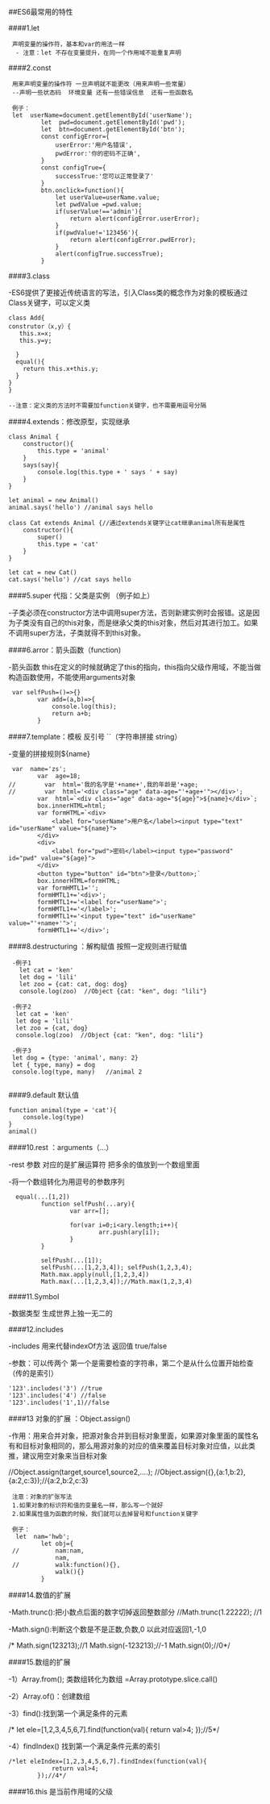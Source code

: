 ##ES6最常用的特性 ####1.let ```  声明变量的操作符，基本和var的用法一样   - 注意：let 不存在变量提升，在同一个作用域不能重复声明 ```  ####2.const ```   用来声明变量的操作符 一旦声明就不能更改（用来声明一些常量）  --声明一些状态码  环境变量 还有一些错误信息  还有一些函数名    例子：  let  userName=document.getElementById('userName');          let  pwd=document.getElementById('pwd');          let  btn=document.getElementById('btn');          const configError={              userError:'用户名错误',              pwdError:'你的密码不正确',          }          const configTrue={              successTrue:'您可以正常登录了'          }          btn.onclick=function(){              let userValue=userName.value;              let pwdValue =pwd.value;              if(userValue!=='admin'){                  return alert(configError.userError);              }              if(pwdValue!='123456'){                  return alert(configError.pwdError);              }              alert(configTrue.successTrue);          } ```  ####3.class  -ES6提供了更接近传统语言的写法，引入Class类的概念作为对象的模板通过Class关键字，可以定义类  ``` class Add{ construtor（x,y）{    this.x=x;    this.y=y;    }   equal(){     return this.x+this.y;   } } }  --注意：定义类的方法时不需要加function关键字，也不需要用逗号分隔 ```   ####4.extends：修改原型，实现继承  ``` class Animal {     constructor(){         this.type = 'animal'     }     says(say){         console.log(this.type + ' says ' + say)     } }  let animal = new Animal() animal.says('hello') //animal says hello  class Cat extends Animal {//通过extends关键字让cat继承animal所有是属性     constructor(){         super()         this.type = 'cat'     } }  let cat = new Cat() cat.says('hello') //cat says hello ```    ####5.super 代指：父类是实例 （例子如上）  -子类必须在constructor方法中调用super方法，否则新建实例时会报错。这是因为子类没有自己的this对象，而是继承父类的this对象，然后对其进行加工。如果不调用super方法，子类就得不到this对象。     ####6.arror：箭头函数（function)  -箭头函数 this在定义的时候就确定了this的指向，this指向父级作用域，不能当做构造函数使用，不能使用arguments对象  ```  var selfPush=()=>{}         var add=(a,b)=>{             console.log(this);             return a+b;         } ```  ####7.template：模板 反引号 ``（字符串拼接 string）    -变量的拼接规则${name}    ```   var  name='zs';          var  age=18;  //        var  html='我的名字是'+name+',我的年龄是'+age;  //        var  html='<div class="age" data-age="'+age+'"></div>';          var  html=`<div class="age" data-age="${age}">${name}</div>`;          box.innerHTML=html;          var formHTML=`<div>              <label for="userName">用户名</label><input type="text" id="userName" value="${name}">          </div>          <div>              <label for="pwd">密码</label><input type="password" id="pwd" value="${age}">          </div>          <button type="button" id="btn">登录</button>;`          box.innerHTML=formHTML;          var formHMTL1='';          formHMTL1+='<div>';          formHMTL1+='<label for="userName">';          formHMTL1+='</label>';          formHMTL1+='<input type="text" id="userName" value="'+name+'">';          formHMTL1+='</div>';  ```  ####8.destructuring ：解构赋值 按照一定规则进行赋值  ```  -例子1    let cat = 'ken'    let dog = 'lili'    let zoo = {cat: cat, dog: dog}    console.log(zoo)  //Object {cat: "ken", dog: "lili"}      -例子2   let cat = 'ken'   let dog = 'lili'   let zoo = {cat, dog}   console.log(zoo)  //Object {cat: "ken", dog: "lili"}     -例子3  let dog = {type: 'animal', many: 2}  let { type, many} = dog  console.log(type, many)   //animal 2   ```    ####9.default 默认值  ``` function animal(type = 'cat'){     console.log(type) } animal()  ```  ####10.rest ：arguments（...）      -rest 参数 对应的是扩展运算符 把多余的值放到一个数组里面      -将一个数组转化为用逗号的参数序列      ```     equal(...[1,2])            function selfPush(...ary){                    var arr=[];                        for(var i=0;i<ary.length;i++){                            arr.push(ary[i]);                    }            }                selfPush(...[1]);            selfPush(...[1,2,3,4]); selfPush(1,2,3,4);            Math.max.apply(null,[1,2,3,4])            Math.max(...[1,2,3,4]);//Math.max(1,2,3,4)   ```    ####11.Symbol    -数据类型  生成世界上独一无二的   ####12.includes  -includes 用来代替indexOf方法 返回值 true/false  -参数：可以传两个 第一个是需要检查的字符串，第二个是从什么位置开始检查（传的是索引）  ``` '123'.includes('3') //true '123'.includes('4') //false '123'.includes('1',1)//false ``` ####13 对象的扩展 ：Object.assign()    -作用：用来合并对象，把源对象合并到目标对象里面，如果源对象里面的属性名有和目标对象相同的，那么用源对象的对应的值来覆盖目标对象对应值，以此类推，建议用空对象来当目标对象    //Object.assign(target,source1,source2,....);  //Object.assign({},{a:1,b:2},{a:2,c:3});//{a:2,b:2,c:3}    ```   注意：对象的扩张写法   1.如果对象的标识符和值的变量名一样，那么写一个就好   2.如果属性值为函数的时候，我们就可以去掉冒号和function关键字      例子：    let  nam='hwb';           let obj={   //          nam:nam,               nam,   //          walk:function(){},               walk(){}           }  ```    ####14.数值的扩展    -Math.trunc():把小数点后面的数字切掉返回整数部分  //Math.trunc(1.22222); //1    -Math.sign():判断这个数是不是正数,负数,0 以此对应返回1,-1,0    /* Math.sign(123213);//1          Math.sign(-123213);//-1          Math.sign(0);//0*/           ####15.数组的扩展    -1）Array.from(); 类数组转化为数组 =Array.prototype.slice.call()      -2）Array.of()：创建数组       -3）find():找到第一个满足条件的元素      /* let ele=[1,2,3,4,5,6,7].find(function(val){              return val>4;          });//5*/             -4）findIndex() 找到第一个满足条件元素的索引        /*let eleIndex=[1,2,3,4,5,6,7].findIndex(function(val){                return val>4;            });//4*/                        ####16.this 是当前作用域的父级                                   